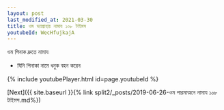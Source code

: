 ```yaml
---
layout: post
last_modified_at: 2021-03-30
title: ওম ভ্যাগ্রাহায় নামায ১০৮ টাইমস
youtubeId: WecHfujkajA
---
```

 
 
 ওম পিনাক দ্রুতে নামায  
 
 -  যিনি পিনাকা নামে ধনুক বহন করেন 
 
  
 
  
 
 
 
 
 
 


{% include youtubePlayer.html id=page.youtubeId %}
 
[Next]({{ site.baseurl }}{% link  split2/_posts/2019-06-26-ওম পারমাত্মনে নামায ১০৮ টাইমস.md%})
 
